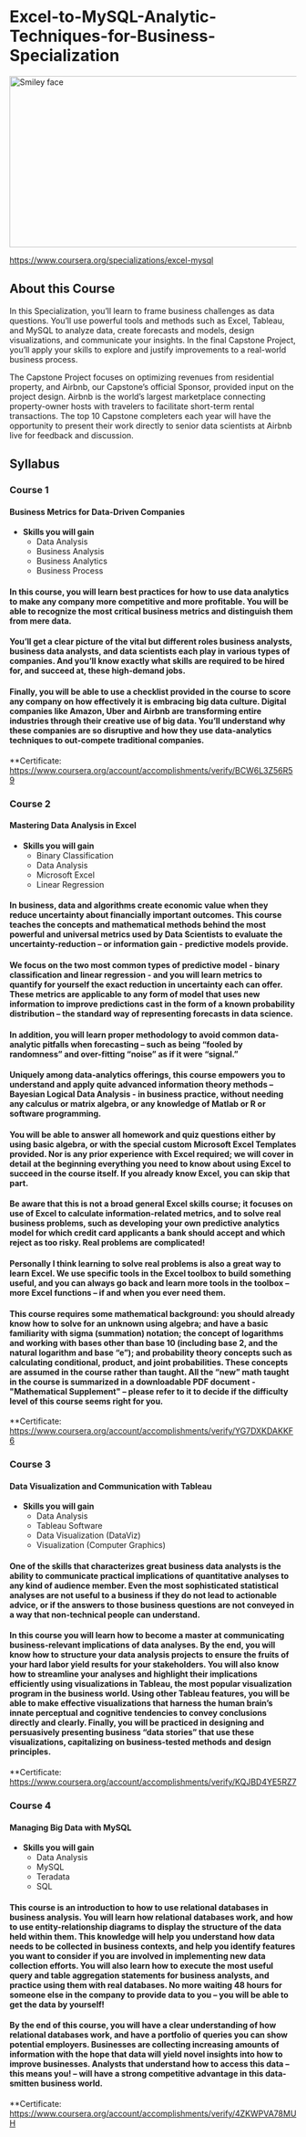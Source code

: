 # Excel-to-MySQL-Analytic-Techniques-for-Business-Specialization
<img src="https://user-images.githubusercontent.com/90204593/134224108-ccca3b9e-d5ae-45c6-9d43-44b81decba7b.png" alt="Smiley face" height="300" width="600">

https://www.coursera.org/specializations/excel-mysql

## About this Course
In this Specialization, you’ll learn to frame business challenges as data questions. You’ll use powerful tools and methods such as Excel, Tableau, and MySQL to analyze data, create forecasts and models, design visualizations, and communicate your insights. In the final Capstone Project, you’ll apply your skills to explore and justify improvements to a real-world business process.

The Capstone Project focuses on optimizing revenues from residential property, and Airbnb, our Capstone’s official Sponsor, provided input on the project design. Airbnb is the world’s largest marketplace connecting property-owner hosts with travelers to facilitate short-term rental transactions. The top 10 Capstone completers each year will have the opportunity to present their work directly to senior data scientists at Airbnb live for feedback and discussion.

## Syllabus

### Course 1

#### Business Metrics for Data-Driven Companies

* **Skills you will gain**
    * Data Analysis
    * Business Analysis
    * Business Analytics
    * Business Process
    
#### In this course, you will learn best practices for how to use data analytics to make any company more competitive and more profitable. You will be able to recognize the most critical business metrics and distinguish them from mere data.

#### You’ll get a clear picture of the vital but different roles business analysts, business data analysts, and data scientists each play in various types of companies. And you’ll know exactly what skills are required to be hired for, and succeed at, these high-demand jobs.

#### Finally, you will be able to use a checklist provided in the course to score any company on how effectively it is embracing big data culture. Digital companies like Amazon, Uber and Airbnb are transforming entire industries through their creative use of big data. You’ll understand why these companies are so disruptive and how they use data-analytics techniques to out-compete traditional companies.

**Certificate: https://www.coursera.org/account/accomplishments/verify/BCW6L3Z56R59

### Course 2

#### Mastering Data Analysis in Excel

* **Skills you will gain**
    * Binary Classification
    * Data Analysis
    * Microsoft Excel
    * Linear Regression
    
#### In business, data and algorithms create economic value when they reduce uncertainty about financially important outcomes. This course teaches the concepts and mathematical methods behind the most powerful and universal metrics used by Data Scientists to evaluate the uncertainty-reduction – or information gain - predictive models provide.

#### We focus on the two most common types of predictive model - binary classification and linear regression - and you will learn metrics to quantify for yourself the exact reduction in uncertainty each can offer. These metrics are applicable to any form of model that uses new information to improve predictions cast in the form of a known probability distribution – the standard way of representing forecasts in data science.

#### In addition, you will learn proper methodology to avoid common data-analytic pitfalls when forecasting – such as being “fooled by randomness” and over-fitting “noise” as if it were “signal.”

#### Uniquely among data-analytics offerings, this course empowers you to understand and apply quite advanced information theory methods – Bayesian Logical Data Analysis - in business practice, without needing any calculus or matrix algebra, or any knowledge of Matlab or R or software programming.

#### You will be able to answer all homework and quiz questions either by using basic algebra, or with the special custom Microsoft Excel Templates provided. Nor is any prior experience with Excel required; we will cover in detail at the beginning everything you need to know about using Excel to succeed in the course itself. If you already know Excel, you can skip that part.

#### Be aware that this is not a broad general Excel skills course; it focuses on use of Excel to calculate information-related metrics, and to solve real business problems, such as developing your own predictive analytics model for which credit card applicants a bank should accept and which reject as too risky. Real problems are complicated!

#### Personally I think learning to solve real problems is also a great way to learn Excel. We use specific tools in the Excel toolbox to build something useful, and you can always go back and learn more tools in the toolbox – more Excel functions – if and when you ever need them.

#### This course requires some mathematical background: you should already know how to solve for an unknown using algebra; and have a basic familiarity with sigma (summation) notation; the concept of logarithms and working with bases other than base 10 (including base 2, and the natural logarithm and base “e”); and probability theory concepts such as calculating conditional, product, and joint probabilities. These concepts are assumed in the course rather than taught. All the “new” math taught in the course is summarized in a downloadable PDF document - "Mathematical Supplement" – please refer to it to decide if the difficulty level of this course seems right for you.

**Certificate: https://www.coursera.org/account/accomplishments/verify/YG7DXKDAKKF6

### Course 3

#### Data Visualization and Communication with Tableau

* **Skills you will gain**
    * Data Analysis
    * Tableau Software
    * Data Visualization (DataViz)
    * Visualization (Computer Graphics)

#### One of the skills that characterizes great business data analysts is the ability to communicate practical implications of quantitative analyses to any kind of audience member. Even the most sophisticated statistical analyses are not useful to a business if they do not lead to actionable advice, or if the answers to those business questions are not conveyed in a way that non-technical people can understand.

#### In this course you will learn how to become a master at communicating business-relevant implications of data analyses. By the end, you will know how to structure your data analysis projects to ensure the fruits of your hard labor yield results for your stakeholders. You will also know how to streamline your analyses and highlight their implications efficiently using visualizations in Tableau, the most popular visualization program in the business world. Using other Tableau features, you will be able to make effective visualizations that harness the human brain’s innate perceptual and cognitive tendencies to convey conclusions directly and clearly. Finally, you will be practiced in designing and persuasively presenting business “data stories” that use these visualizations, capitalizing on business-tested methods and design principles.

**Certificate: https://www.coursera.org/account/accomplishments/verify/KQJBD4YE5RZ7

### Course 4

#### Managing Big Data with MySQL

* **Skills you will gain**
    * Data Analysis
    * MySQL
    * Teradata
    * SQL
    
#### This course is an introduction to how to use relational databases in business analysis. You will learn how relational databases work, and how to use entity-relationship diagrams to display the structure of the data held within them. This knowledge will help you understand how data needs to be collected in business contexts, and help you identify features you want to consider if you are involved in implementing new data collection efforts. You will also learn how to execute the most useful query and table aggregation statements for business analysts, and practice using them with real databases. No more waiting 48 hours for someone else in the company to provide data to you – you will be able to get the data by yourself!

#### By the end of this course, you will have a clear understanding of how relational databases work, and have a portfolio of queries you can show potential employers. Businesses are collecting increasing amounts of information with the hope that data will yield novel insights into how to improve businesses. Analysts that understand how to access this data – this means you! – will have a strong competitive advantage in this data-smitten business world.

**Certificate: https://www.coursera.org/account/accomplishments/verify/4ZKWPVA78MUH
